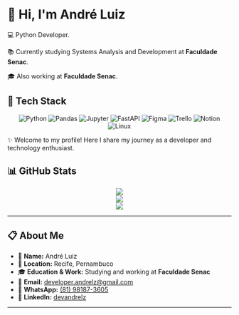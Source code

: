 <h1>👋 Hi, I'm André Luiz</h1>

<p>💻 Python Developer.</p>
<p>📚 Currently studying Systems Analysis and Development at <strong>Faculdade Senac</strong>.</p>
<p>🎓 Also working at <strong>Faculdade Senac</strong>.</p>

<h2>🚀 Tech Stack</h2>
<div align="center">
  <img src="https://img.shields.io/badge/Python-3776AB?style=for-the-badge&logo=python&logoColor=white" alt="Python">
  <img src="https://img.shields.io/badge/Pandas-150458?style=for-the-badge&logo=pandas&logoColor=white" alt="Pandas">
  <img src="https://img.shields.io/badge/Jupyter-F37626?style=for-the-badge&logo=jupyter&logoColor=white" alt="Jupyter">
  <img src="https://img.shields.io/badge/FastAPI-009688?style=for-the-badge&logo=fastapi&logoColor=white" alt="FastAPI">
  <img src="https://img.shields.io/badge/Figma-F24E1E?style=for-the-badge&logo=figma&logoColor=white" alt="Figma">
  <img src="https://img.shields.io/badge/Trello-0052CC?style=for-the-badge&logo=trello&logoColor=white" alt="Trello">
  <img src="https://img.shields.io/badge/Notion-000000?style=for-the-badge&logo=notion&logoColor=white" alt="Notion">
  <img src="https://img.shields.io/badge/Linux-FCC624?style=for-the-badge&logo=linux&logoColor=white" alt="Linux">
</div>

<p>✨ Welcome to my profile! Here I share my journey as a developer and technology enthusiast.</p>

<h2>📊 GitHub Stats</h2>
<div align="center">
  <img src="https://github-readme-stats.vercel.app/api?username=Deezinn&theme=vue-dark&show_icons=true&hide_border=true&count_private=true"/>
  <br>
  <img src="https://github-readme-streak-stats.herokuapp.com/?user=Deezinn&theme=vue-dark&hide_border=true"/>
  <br>
  <img src="https://github-readme-stats.vercel.app/api/top-langs/?username=Deezinn&theme=vue-dark&show_icons=true&hide_border=true&layout=compact"/>
</div>

<hr>

<h2>📋 About Me</h2>
<ul>
  <li>👤 <strong>Name:</strong> André Luiz</li>
  <li>📍 <strong>Location:</strong> Recife, Pernambuco</li>
  <li>🎓 <strong>Education & Work:</strong> Studying and working at <strong>Faculdade Senac</strong></li>
  <li>📧 <strong>Email:</strong> <a href="mailto:developer.andrelz@gmail.com">developer.andrelz@gmail.com</a></li>
  <li>📱 <strong>WhatsApp:</strong> <a href="https://wa.me/5581981873605">(81) 98187-3605</a></li>
  <li>🔗 <strong>LinkedIn:</strong> <a href="https://www.linkedin.com/in/devandrelz" target="_blank">devandrelz</a></li>
</ul>

<hr>
